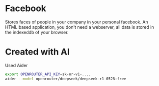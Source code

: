 # Facebook
Stores faces of people in your company in your personal facebook. An HTML based application, you don't need a webserver, all data is stored in the indexeddb of your browser. 

# Created with AI
Used Aider

```bash
export OPENROUTER_API_KEY=sk-or-v1-....
aider --model openrouter/deepseek/deepseek-r1-0528:free
```
